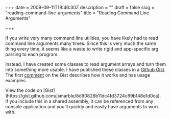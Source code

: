 +++
date = 2009-09-11T19:46:30Z
description = ""
draft = false
slug = "reading-command-line-arguments"
title = "Reading Command Line Arguments"

+++


If you write very many command line utilities, you have likely had to read command line arguments many times. Since this is very much the same thing every time, it seems like a waste to write rigid and app-specific arg parsing to each program.

Instead, I have created some classes to read argument arrays and turn them into something more usable. I have published these classes in a [Github Gist](https://gist.github.com/jsmarble/8d90828b11dc4fd3724c89b148e1d0ca). The first [comment](https://gist.github.com/jsmarble/8d90828b11dc4fd3724c89b148e1d0ca#gistcomment-1762202) on the Gist describes how it works and has usage examples.

<div class="oembed-gist"><script src="https://gist.github.com/jsmarble/8d90828b11dc4fd3724c89b148e1d0ca.js"></script><noscript>View the code on [Gist](https://gist.github.com/jsmarble/8d90828b11dc4fd3724c89b148e1d0ca).</noscript></div>If you include this in a shared assembly, it can be referenced from any console application and you’ll quickly and easily have arguments to work with.

